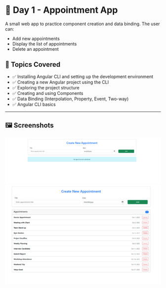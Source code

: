 # 🚀 Day 1 - Appointment App

A small web app to practice component creation and data binding. The user can:

- Add new appointments
- Display the list of appointments
- Delete an appointment

## 📅 Topics Covered

- ✅ Installing Angular CLI and setting up the development environment
- ✅ Creating a new Angular project using the CLI
- ✅ Exploring the project structure
- ✅ Creating and using Components
- ✅ Data Binding (Interpolation, Property, Event, Two-way)
- ✅ Angular CLI basics

---

## 🖼️ Screenshots

![  Screenshot](./assets/d1-0.png)
![  Screenshot](./assets/d1-1.png)
